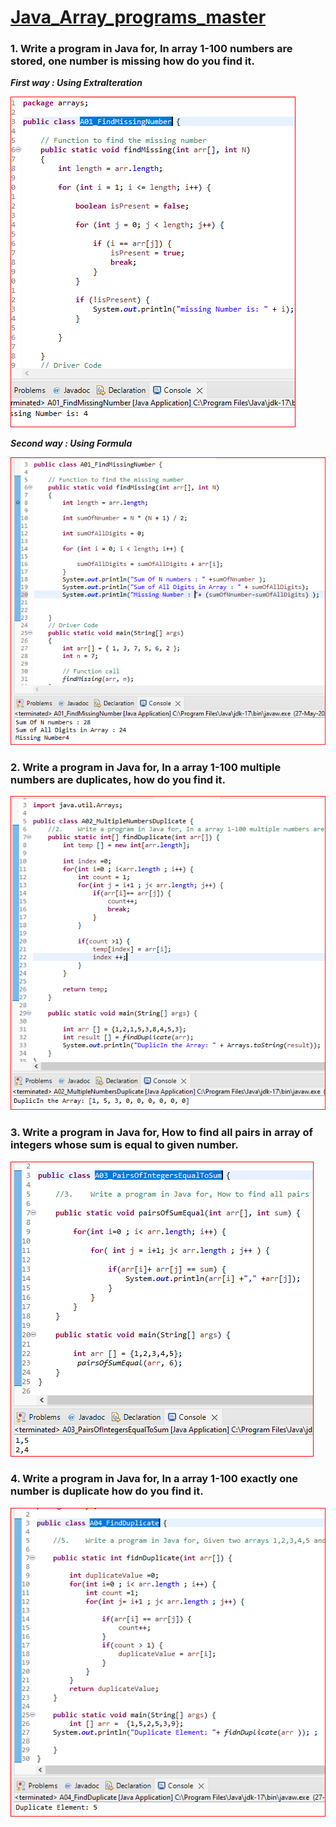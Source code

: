 # <u>Java_Array_programs_master</u>


  ### 1.	Write a program in Java for, In array 1-100 numbers are stored, one number is missing how do you find it.
     
   ***First way : Using ExtraIteration***  
    
   ![ScreenShot](images/A01_FindMissingNumber.PNG)
   
   ***Second way : Using Formula***  
    
   ![ScreenShot](images/A01_FindMissingNumber2.PNG)

### 2.	Write a program in Java for, In a array 1-100 multiple numbers are duplicates, how do you find it.
     
     
   ![ScreenShot](images/A02_MultipleNumbersDuplicate.PNG)

### 3.	Write a program in Java for, How to find all pairs in array of integers whose sum is equal to given number.
         
   ![ScreenShot](images/A03_PairsOfIntegersEqualToSum.PNG)

 ### 4.	Write a program in Java for, In a array 1-100 exactly one number is duplicate how do you find it.
     
   ![ScreenShot](images/A04_FindDuplicate1.PNG) 
